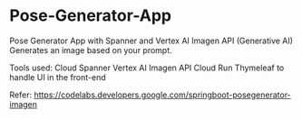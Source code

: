 # Pose-Generator-App
Pose Generator App with Spanner and Vertex AI Imagen API (Generative AI)
Generates an image based on your prompt.

Tools used:
Cloud Spanner
Vertex AI Imagen API
Cloud Run
Thymeleaf to handle UI in the front-end

Refer: https://codelabs.developers.google.com/springboot-posegenerator-imagen

